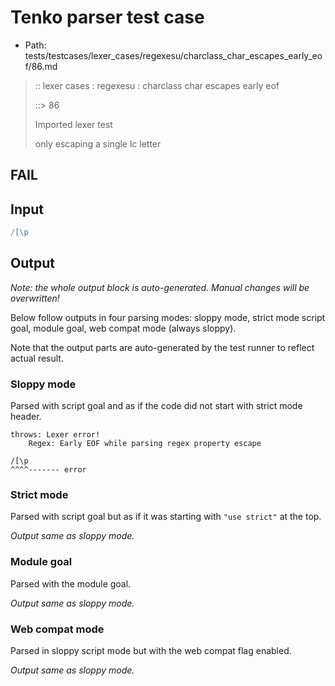 # Tenko parser test case

- Path: tests/testcases/lexer_cases/regexesu/charclass_char_escapes_early_eof/86.md

> :: lexer cases : regexesu : charclass char escapes early eof
>
> ::> 86
>
> Imported lexer test
>
> only escaping a single lc letter

## FAIL

## Input

`````js
/[\p
`````

## Output

_Note: the whole output block is auto-generated. Manual changes will be overwritten!_

Below follow outputs in four parsing modes: sloppy mode, strict mode script goal, module goal, web compat mode (always sloppy).

Note that the output parts are auto-generated by the test runner to reflect actual result.

### Sloppy mode

Parsed with script goal and as if the code did not start with strict mode header.

`````
throws: Lexer error!
    Regex: Early EOF while parsing regex property escape

/[\p
^^^^------- error
`````

### Strict mode

Parsed with script goal but as if it was starting with `"use strict"` at the top.

_Output same as sloppy mode._

### Module goal

Parsed with the module goal.

_Output same as sloppy mode._

### Web compat mode

Parsed in sloppy script mode but with the web compat flag enabled.

_Output same as sloppy mode._
